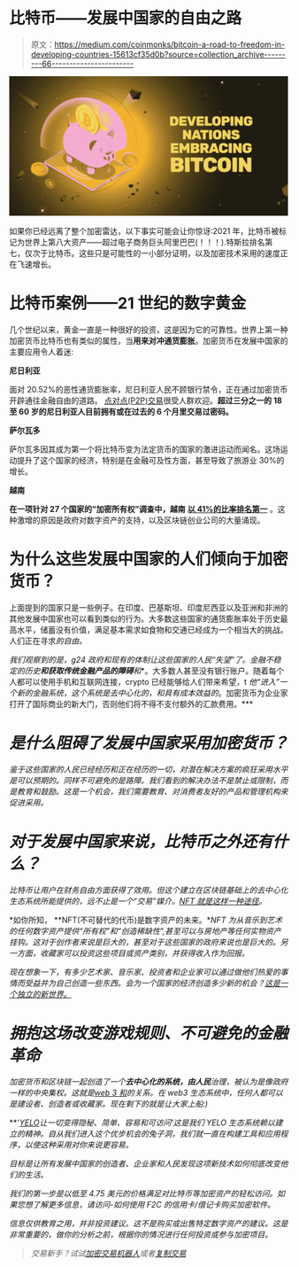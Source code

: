 # 比特币——发展中国家的自由之路

> 原文：<https://medium.com/coinmonks/bitcoin-a-road-to-freedom-in-developing-countries-15613cf35d0b?source=collection_archive---------66----------------------->

![](img/34689d69bf141e90560b8b41fcbeb033.png)

如果你已经远离了整个加密雷达，以下事实可能会让你惊讶:2021 年，比特币被标记为世界上第八大资产——超过电子商务巨头阿里巴巴(！！！).特斯拉排名第七，仅次于比特币。这些只是可能性的一小部分证明，以及加密技术采用的速度正在飞速增长。

# **比特币案例——21 世纪的数字黄金**

几个世纪以来，黄金一直是一种很好的投资，这是因为它的可靠性。世界上第一种加密货币比特币也有类似的属性，当**用来对冲通货膨胀**。加密货币在发展中国家的主要应用令人着迷:

**尼日利亚**

面对 20.52%的恶性通货膨胀率，尼日利亚人民不顾银行禁令，正在通过加密货币开辟通往金融自由的道路。 [点对点(P2P)交易](https://cointelegraph.com/news/what-is-p2p-trading-and-how-does-it-work-in-peer-to-peer-crypto-exchanges)很受人群欢迎。**超过三分之一的 18 至 60 岁的尼日利亚人目前拥有或在过去的 6 个月里交易过密码。**

**萨尔瓦多**

萨尔瓦多因其成为第一个将比特币变为法定货币的国家的激进运动而闻名。这场运动提升了这个国家的经济，特别是在金融可及性方面，甚至导致了旅游业 30%的增长。

**越南**

**在一项针对 27 个国家的“加密所有权”调查中，越南** [**以 41%的比率排名第一**](https://coinculture.com/au/markets/vietnam-leads-the-world-in-crypto-adoption/) 。这种激增的原因是政府对数字资产的支持，以及区块链创业公司的大量涌现。

# **为什么这些发展中国家的人们倾向于加密货币？**

上面提到的国家只是一些例子。在印度、巴基斯坦、印度尼西亚以及亚洲和非洲的其他发展中国家也可以看到类似的行为。大多数这些国家的通货膨胀率处于历史最高水平，储蓄没有价值，满足基本需求如食物和交通已经成为一个相当大的挑战。人们正在寻求*的自由。*

*我们观察到的是，g24 政府和现有的体制让这些国家的人民“失望”了。金融不稳定的历史**和获取传统金融产品的障碍**和**。大多数人甚至没有银行账户。随着每个人都可以使用手机和互联网连接，crypto 已经能够给人们带来希望，t *他“进入”一个新的金融系统，这个系统是去中心化的，*和*具有成本效益的*。加密货币为企业家打开了国际商业的新大门，否则他们将不得不支付额外的汇款费用。***

# ***是什么阻碍了发展中国家采用加密货币？***

*鉴于这些国家的人民已经经历和正在经历的一切，对潜在解决方案的疯狂采用水平是可以预期的。同样不可避免的是路障。我们看到的解决办法不是禁止或限制，而是教育和鼓励。这是一个机会，我们需要教育、对消费者友好的产品和管理机构来促进采用。*

# ***对于发展中国家来说，比特币之外还有什么？***

*比特币让用户在财务自由方面获得了效用。但这个建立在区块链基础上的去中心化生态系统所能提供的，远不止是一个“交易”媒介。[NFT 就是这样一种途径](https://www.creativebloq.com/features/what-are-nfts)。*

*如你所知， **NFT(不可替代的代币)是数字资产的未来。**NFT 为从音乐到艺术的任何数字资产提供“所有权”和“创造稀缺性”,甚至可以与房地产等任何实物资产挂钩。这对于创作者来说是巨大的，甚至对于这些国家的政府来说也是巨大的。另一方面，收藏家可以投资这些项目或资产类别，并获得收入作为回报。*

*现在想象一下，有多少艺术家、音乐家、投资者和企业家可以通过做他们热爱的事情而受益并为自己创造一些东西。会为一个国家的经济创造多少新的机会？[这是一个独立的新世界。](/@YeloSocial/why-you-need-crypto-to-be-a-part-of-the-new-internet-the-web-3-0-981c9bd6ea5a)*

# ***拥抱这场改变游戏规则、不可避免的金融革命***

*加密货币和区块链一起创造了一个**去中心化的系统，由人民**治理，被认为是像政府一样的中央集权。这就是[web 3 和](https://www.freecodecamp.org/news/what-is-web3/)的关系。在 web3 生态系统中，任何人都可以是建设者、创造者或收藏家。现在剩下的就是让大家上船:)*

**'*[*YELO*](http://yelo.wtf)*让一切变得隐秘、简单、容易和可访问*'这是我们 YELO 生态系统赖以建立的精神。自从我们进入这个优步机会的兔子洞，我们就一直在构建工具和应用程序，以使这种采用对你来说更容易。*

*目标是让所有发展中国家的创造者、企业家和人民发现这项新技术如何彻底改变他们的生活。*

*我们的第一步是以低至 4.75 美元的价格满足对比特币等加密资产的轻松访问。如果您想了解更多信息，请访问-如何使用 F2C 的信用卡/借记卡购买加密软件。*

*信息仅供教育之用，并非投资建议。这不是购买或出售特定数字资产的建议。这是非常重要的，做你的分析之前，根据你的情况进行任何投资或参与加密项目。*

> *交易新手？试试[加密交易机器人](/coinmonks/crypto-trading-bot-c2ffce8acb2a)或者[复制交易](/coinmonks/top-10-crypto-copy-trading-platforms-for-beginners-d0c37c7d698c)*